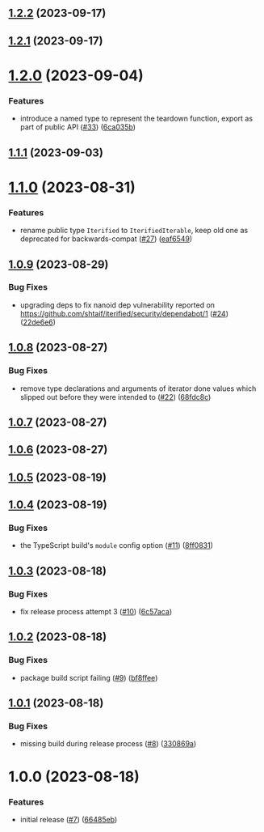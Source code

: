 ## [1.2.2](https://github.com/shtaif/iterified/compare/v1.2.1...v1.2.2) (2023-09-17)

## [1.2.1](https://github.com/shtaif/iterified/compare/v1.2.0...v1.2.1) (2023-09-17)

# [1.2.0](https://github.com/shtaif/iterified/compare/v1.1.1...v1.2.0) (2023-09-04)


### Features

* introduce a named type to represent the teardown function, export as part of public API ([#33](https://github.com/shtaif/iterified/issues/33)) ([6ca035b](https://github.com/shtaif/iterified/commit/6ca035b966acf356ff700343436eb95cbbde6ac2))

## [1.1.1](https://github.com/shtaif/iterified/compare/v1.1.0...v1.1.1) (2023-09-03)

# [1.1.0](https://github.com/shtaif/iterified/compare/v1.0.9...v1.1.0) (2023-08-31)


### Features

* rename public type `Iterified` to `IterifiedIterable`, keep old one as deprecated for backwards-compat ([#27](https://github.com/shtaif/iterified/issues/27)) ([eaf6549](https://github.com/shtaif/iterified/commit/eaf654988f3e0d832147a6960451c97e16efacd9))

## [1.0.9](https://github.com/shtaif/iterified/compare/v1.0.8...v1.0.9) (2023-08-29)


### Bug Fixes

* upgrading deps to fix nanoid dep vulnerability reported on https://github.com/shtaif/iterified/security/dependabot/1 ([#24](https://github.com/shtaif/iterified/issues/24)) ([22de6e6](https://github.com/shtaif/iterified/commit/22de6e6e25f2c305299ebd3c64355d1381fef6d9))

## [1.0.8](https://github.com/shtaif/iterified/compare/v1.0.7...v1.0.8) (2023-08-27)


### Bug Fixes

* remove type declarations and arguments of iterator done values which slipped out before they were intended to ([#22](https://github.com/shtaif/iterified/issues/22)) ([68fdc8c](https://github.com/shtaif/iterified/commit/68fdc8c2cb72c3b87e14986b277194092c863b8e))

## [1.0.7](https://github.com/shtaif/iterified/compare/v1.0.6...v1.0.7) (2023-08-27)

## [1.0.6](https://github.com/shtaif/iterified/compare/v1.0.5...v1.0.6) (2023-08-27)

## [1.0.5](https://github.com/shtaif/iterified/compare/v1.0.4...v1.0.5) (2023-08-19)

## [1.0.4](https://github.com/shtaif/iterified/compare/v1.0.3...v1.0.4) (2023-08-19)


### Bug Fixes

* the TypeScript build's `module` config option ([#11](https://github.com/shtaif/iterified/issues/11)) ([8ff0831](https://github.com/shtaif/iterified/commit/8ff0831616946d220b681990ba6c51ae42dbb7e2))

## [1.0.3](https://github.com/shtaif/iterified/compare/v1.0.2...v1.0.3) (2023-08-18)


### Bug Fixes

* fix release process attempt 3 ([#10](https://github.com/shtaif/iterified/issues/10)) ([6c57aca](https://github.com/shtaif/iterified/commit/6c57acabd63e5f0f06c7526e2d3dba1e90115bdc))

## [1.0.2](https://github.com/shtaif/iterified/compare/v1.0.1...v1.0.2) (2023-08-18)


### Bug Fixes

* package build script failing ([#9](https://github.com/shtaif/iterified/issues/9)) ([bf8ffee](https://github.com/shtaif/iterified/commit/bf8ffeebd4dcdc5ce1ed170c85283ca7a7d7ba66))

## [1.0.1](https://github.com/shtaif/iterified/compare/v1.0.0...v1.0.1) (2023-08-18)


### Bug Fixes

* missing build during release process ([#8](https://github.com/shtaif/iterified/issues/8)) ([330869a](https://github.com/shtaif/iterified/commit/330869a21a1e42dd586b96783606153dfacd844c))

# 1.0.0 (2023-08-18)


### Features

* initial release ([#7](https://github.com/shtaif/iterified/issues/7)) ([66485eb](https://github.com/shtaif/iterified/commit/66485eb05e24c5f8262da1342febdcba635c8664))
